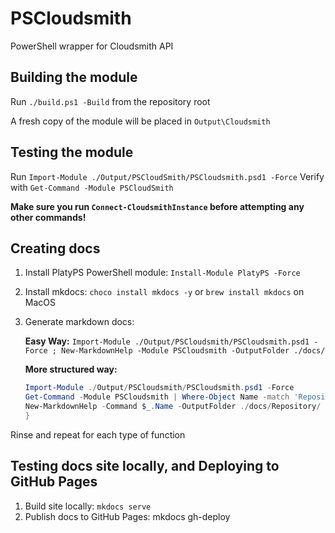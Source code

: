# PSCloudsmith
PowerShell wrapper for Cloudsmith API


## Building the module

Run `./build.ps1 -Build` from the repository root

A fresh copy of the module will be placed in `Output\Cloudsmith`

## Testing the module

Run `Import-Module ./Output/PSCloudSmith/PSCloudsmith.psd1 -Force`
Verify with `Get-Command -Module PSCloudSmith`

**Make sure you run `Connect-CloudsmithInstance` before attempting any other commands!**

## Creating docs

1. Install PlatyPS PowerShell module: `Install-Module PlatyPS -Force`
2. Install mkdocs: `choco install mkdocs -y` or `brew install mkdocs` on MacOS
3. Generate markdown docs:

    **Easy Way:** `Import-Module ./Output/PSCloudsmith/PSCloudsmith.psd1 -Force ; New-MarkdownHelp -Module PSCloudsmith -OutputFolder ./docs/`

    **More structured way:**

    ```powershell
    Import-Module ./Output/PSCloudsmith/PSCloudsmith.psd1 -Force
    Get-Command -Module PSCloudsmith | Where-Object Name -match 'Repository' | Foreach-Object {
    New-MarkdownHelp -Command $_.Name -OutputFolder ./docs/Repository/
    }
    ```

Rinse and repeat for each type of function

## Testing docs site locally, and Deploying to GitHub Pages

1. Build site locally: `mkdocs serve`
2. Publish docs to GitHub Pages: mkdocs gh-deploy
